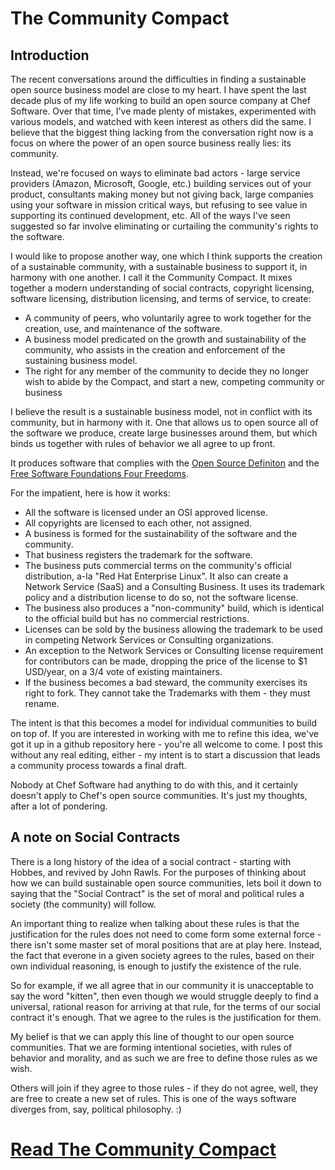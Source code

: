 # The Community Compact

## Introduction

The recent conversations around the difficulties in finding a sustainable
open source business model are close to my heart. I have spent the last decade
plus of my life working to build an open source company at Chef Software. Over
that time, I've made plenty of mistakes, experimented with various models, and
watched with keen interest as others did the same. I believe that the biggest
thing lacking from the conversation right now is a focus on where the power
of an open source business really lies: its community.

Instead, we're focused on ways to eliminate bad actors - large service
providers (Amazon, Microsoft, Google, etc.) building services out of your
product, consultants making money but not giving back, large companies using
your software in mission critical ways, but refusing to see value in supporting
its continued development, etc. All of the ways I've seen suggested so far
involve eliminating or curtailing the community's rights to the software.

I would like to propose another way, one which I think supports the creation
of a sustainable community, with a sustainable business to support it, in harmony
with one another. I call it the Community Compact. It mixes together a modern
understanding of social contracts, copyright licensing, software licensing,
distribution licensing, and terms of service, to create:

   * A community of peers, who voluntarily agree to work together for the
     creation, use, and maintenance of the software.
   * A business model predicated on the growth and sustainability of the
     community, who assists in the creation and enforcement of the sustaining
     business model.
   * The right for any member of the community to decide they no longer wish
     to abide by the Compact, and start a new, competing community or business

I believe the result is a sustainable business model, not in conflict with its
community, but in harmony with it. One that allows us to open source all of the
software we produce, create large businesses around them, but which binds us
together with rules of behavior we all agree to up front.

It produces software that complies with the 
[Open Source Definiton](https://opensource.org/osd) and the 
[Free Software Foundations Four Freedoms](https://www.gnu.org/philosophy/free-sw.en.html).

For the impatient, here is how it works:

  * All the software is licensed under an OSI approved license.
  * All copyrights are licensed to each other, not assigned.
  * A business is formed for the sustainability of the software and the community.
  * That business registers the trademark for the software.
  * The business puts commercial terms on the community's official
    distribution, a-la "Red Hat Enterprise Linux". It also can create a Network
    Service (SaaS) and a Consulting Business. It uses its trademark policy and
    a distribution license to do so, not the software license. 
  * The business also produces a "non-community" build, which is identical to the 
    official build but has no commercial restrictions.
  * Licenses can be sold by the business allowing the trademark to be used in
    competing Network Services or Consulting organizations.
  * An exception to the Network Services or Consulting license requirement for
    contributors can be made, dropping the price of the license to $1 USD/year,
    on a 3/4 vote of existing maintainers.
  * If the business becomes a bad steward, the community exercises its right
    to fork. They cannot take the Trademarks with them - they must rename.

The intent is that this becomes a model for individual communities to build on
top of. If you are interested in working with me to refine this idea, we've got
it up in a github repository here - you're all welcome to come. I post this
without any real editing, either - my intent is to start a discussion that
leads a community process towards a final draft.

Nobody at Chef Software had anything to do with this, and it certainly doesn't
apply to Chef's open source communities. It's just my thoughts, after a lot of
pondering.

## A note on Social Contracts

There is a long history of the idea of a social contract - starting with
Hobbes, and revived by John Rawls. For the purposes of thinking about how we
can build sustainable open source communities, lets boil it down to saying that
the "Social Contract" is the set of moral and political rules a society (the
community) will follow. 

An important thing to realize when talking about these rules is that the
justification for the rules does not need to come form some external force - 
there isn't some master set of moral positions that are at play here. 
Instead, the fact that everone in a given society agrees to the rules, based on
their own individual reasoning, is enough to justify the existence of the rule.

So for example, if we all agree that in our community it is unacceptable to
say the word "kitten", then even though we would struggle deeply to find a 
universal, rational reason for arriving at that rule, for the terms of our
social contract it's enough. That we agree to the rules is the justification for
them. 

My belief is that we can apply this line of thought to our open source communities.
That we are forming intentional societies, with rules of behavior and morality,
and as such we are free to define those rules as we wish.

Others will join if they agree to those rules - if they do not agree, well, they
are free to create a new set of rules. This is one of the ways software diverges from,
say, political philosophy. :)

# [Read The Community Compact](http://github.com/adamhjk/community-compact/blob/master/COMMUNITY-COMPACT.md)


